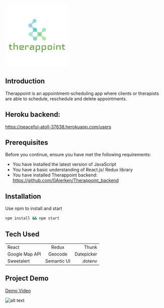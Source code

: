 
![alt text](https://github.com/GAierken/Therappoint_frontend/raw/master/src/logo.png "Therappoint")

## Introduction
Therappoint is an appointment-scheduling app where clients or therapists are able to schedule, reschedule and delete appointments. 

## Heroku backend: 
https://peaceful-atoll-37638.herokuapp.com/users

## Prerequisites
Before you continue, ensure you have met the following requirements:
* You have installed the latest version of JavaScript
* You have a basic understanding of React.js/ Redux library
* You have installed Therappoint backend: https://github.com/GAierken/Therappoint_backend

## Installation 
Use npm to install and start

```bash
npm install && npm start
```

## Tech Used
|               |            |           |
| ------------- |:----------:| ---------:|
| React         | Redux      | Thunk     |
| Google Map API| Geocode    | Datepicker|
| Sweetalert    | Semantic UI| .dotenv   |

## Project Demo
[Demo Video](https://www.youtube.com/watch?v=QZEsGHZpaoo&feature=youtu.be)


![alt text](https://github.com/GAierken/Therappoint_frontend/raw/master/Therappoint.gif "Therappoint")